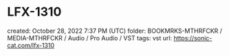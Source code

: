 # LFX-1310

created: October 28, 2022 7:37 PM (UTC)
folder: BOOKMRKS-MTHRFCKR / MEDIA-MTHRFCKR / Audio / Pro Audio / VST
tags: vst
url: https://sonic-cat.com/lfx-1310